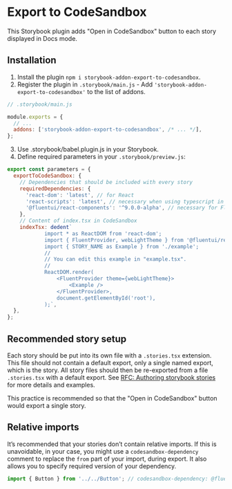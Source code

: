 # Export to CodeSandbox

This Storybook plugin adds "Open in CodeSandbox" button to each story displayed in Docs mode.

## Installation

1. Install the plugin `npm i storybook-addon-export-to-codesandbox`.
2. Register the plugin in `.storybook/main.js` - Add `'storybook-addon-export-to-codesandbox'` to the list of addons.
```js
// .storybook/main.js

module.exports = {
  // ...
  addons: ['storybook-addon-export-to-codesandbox', /* ... */],
};
```

3. Use .storybook/babel.plugin.js in your Storybook.
4. Define required parameters in your `.storybook/preview.js`:

```js
export const parameters = {
  exportToCodeSandbox: {
    // Dependencies that should be included with every story
    requiredDependencies: {
      'react-dom': 'latest', // for React
      'react-scripts': 'latest', // necessary when using typescript in CodeSandbox
      '@fluentui/react-components': '^9.0.0-alpha', // necessary for FluentProvider
    },
    // Content of index.tsx in CodeSandbox
    indexTsx: dedent`
            import * as ReactDOM from 'react-dom';
            import { FluentProvider, webLightTheme } from '@fluentui/react-components';
            import { STORY_NAME as Example } from './example';
            //
            // You can edit this example in "example.tsx".
            //
            ReactDOM.render(
                <FluentProvider theme={webLightTheme}>
                    <Example />
                </FluentProvider>,
                document.getElementById('root'),
            );`,
  },
};
```

## Recommended story setup

Each story should be put into its own file with a `.stories.tsx` extension. This file should not contain a default export, only a single named export, which is the story. All story files should then be re-exported from a file `.stories.tsx` with a default export. See [RFC: Authoring storybook stories](https://github.com/microsoft/fluentui/blob/master/rfcs/convergence/authoring-stories.md) for more details and examples.

This practice is recommended so that the "Open in CodeSandbox" button would export a single story.

## Relative imports

It’s recommended that your stories don’t contain relative imports. If this is unavoidable, in your case, you might use a `codesandbox-dependency` comment to replace the `from` part of your import, during export. It also allows you to specify required version of your dependency.

```ts
import { Button } from '../../Button'; // codesandbox-dependency: @fluentui/react-button ^9.0.0-alpha
```
